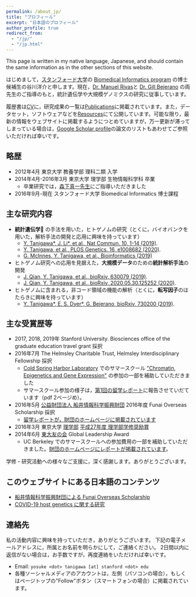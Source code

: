 ```yaml
---
permalink: /about_jp/
title: "プロフィール"
excerpt: "日本語のプロフィール"
author_profile: true
redirect_from:
  - "/jp/"
  - "/jp.html"
---
```


This page is written in my native language, Japanese, and should contain the same information as in the other sections of this website.

はじめまして，[スタンフォード大学](https://www.stanford.edu/)の [Biomedical Informatics program](https://med.stanford.edu/bmi.html) の博士候補生の谷川洋介と申します。現在，[Dr. Manuel Rivas](http://med.stanford.edu/rivaslab/)と [Dr. Gill Bejerano](http://bejerano.stanford.edu/) の両先生のご指導のもと，統計遺伝学や大規模ゲノミクスの研究に従事しています。

履歴書は[CV](/cv)に，研究成果の一覧は[Publications](/publications)に掲載されています。また，データセット，ソフトウェアなどを[Resources](/resources)にて公開しています。可能な限り，最新の情報をウェブサイトに掲載するようにつとめていますが，万一更新が滞ってしまっている場合は，[Google Scholar profile](https://scholar.google.com/citations?user=9hVh3nQAAAAJ)の論文のリストもあわせてご参照いただければ幸いです。

## 略歴

- 2012年4月  東京大学 教養学部 理科二類 入学
- 2014年4月-2016年3月  東京大学 理学部 生物情報科学科 卒業
  - 卒業研究では，[森下真一先生](https://mlab.cb.k.u-tokyo.ac.jp/)にご指導いただきました
- 2016年9月-現在  スタンフォード大学 Biomedical Informatics 博士課程

## 主な研究内容

- **統計遺伝学** の手法を用いた，ヒトゲノムの研究（とくに，バイオバンクを用いた，解析手法の開発と応用に興味を持っています）
  - [Y. Tanigawa\*, J. Li\*, et al., Nat Commun. 10, 1-14 (2019)](/publication/2019-09-06-DeGAs).
  - [Y. Tanigawa, et al., PLOS Genetics. 16, e1008682 (2020)](/publication/2020-05-05-ANGPTL7).
  - [G. McInnes, Y. Tanigawa, et al., Bioinformatics (2019)](/publication/2018-12-05-GBE)
- ヒトゲノム研究への応用を見据えた，**大規模データ**のための**統計解析手法**の開発
  - [J. Qian, Y. Tanigawa, et al., bioRxiv, 630079 (2019)](/publication/preprint-2019-05-07-snpnet).
  - [J. Qian, Y. Tanigawa, et al., bioRxiv, 2020.05.30.125252 (2020)](/publication/preprint-2020-05-30-SRRR).
- ヒトゲノムに含まれる，非コード領域の機能の解析（とくに，**転写因子**のはたらきに興味を持っています）
  - [Y. Tanigawa\*, E. S. Dyer\*, G. Bejerano, bioRxiv, 730200 (2019)](/publication/preprint-2019-08-20-whichtf).

## 主な受賞歴等

- 2017, 2018, 2019年  Stanford University. Biosciences office of the graduate education travel grant 採択
- 2016年7月  The Helmsley Charitable Trust, Helmsley Interdisciplinary Fellowship 採択
  - [Cold Spring Harbor Laboratory](https://www.cshl.edu/) でのサマースクール ["Chromatin, Epigenetics and Gene Expression"](https://meetings.cshl.edu/courses.aspx?course=C-GNX&year=16) の参加の一部を補助していただきました
  - サマースクール参加の様子は，[第1回の留学レポート](https://www.funaifoundation.jp/scholarship/201612tanigawayosuke.pdf)に報告させていだています（pdf 2ページめ）。
- 2016年5月  [公益財団法人 船井情報科学振興財団](https://www.funaifoundation.jp/index.html) 2016年度 Funai Overseas Scholarship 採択
  - [留学レポートが，財団のホームページに掲載されています](https://www.funaifoundation.jp/scholarship/grantee_tanigawa_yosuke.html)
- 2016年3月  東京大学 [理学部](https://www.s.u-tokyo.ac.jp/) [平成27年度 理学部学修奨励賞](https://www.s.u-tokyo.ac.jp/ja/awards/encouragement/H27.html)
- 2014年6月  [東大友の会](https://www.friendsofutokyo.org/) Global Leadership Award
  - UC Berkeley でのサマースクールへの参加費用の一部を補助していただきました。[財団のホームページにレポートが掲載されています](http://www.friendsofutokyo.org/summer-session-summer-english-language-studies-uc-berkeley/)。

学修・研究活動への様々なご支援に，深く感謝します。ありがとうございます。

## このウェブサイトにある日本語のコンテンツ

- [船井情報科学振興財団による Funai Overseas Scholarship](/posts/2020/06/FOS/)
- [COVID-19 host genetics に関する研究](/posts/2020/04/COVID-19-hg-jp/)

## 連絡先

私の活動内容に興味を持っていただき，ありがとうございます。
下記の電子メールアドレスに，所属とお名前を明らかにして，ご連絡ください。
2日間以内に返信がない場合は，お手数ですが，再度連絡をいただければ幸いです。

- Email: `yosuke <dot> tanigawa [at] stanford <dot> edu`
- 各種ソーシャルメディアのアカウントは，左側（パソコンの場合），もしくはページトップの"Follow"ボタン（スマートフォンの場合）に掲載されています。
